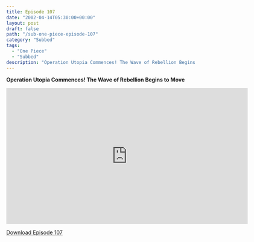 ```yaml
---
title: Episode 107
date: "2002-04-14T05:30:00+00:00"
layout: post
draft: false
path: "/sub-one-piece-episode-107"
category: "Subbed"
tags:
  - "One Piece"
  - "Subbed"
description: "Operation Utopia Commences! The Wave of Rebellion Begins to Move"
---
```


**Operation Utopia Commences! The Wave of Rebellion Begins to Move**

<iframe width="640" height="360" src="https://www.rapidvideo.com/e/FXOR27GEAS" frameborder="0" marginwidth=0 marginheight=0 scrolling=no allowfullscreen></iframe>

<a href="http://ouo.io/qs/eCodkFEQ?s=https://rapidvid.to/d/https://www.rapidvideo.com/e/FXOR27GEAS">Download Episode 107</a>
